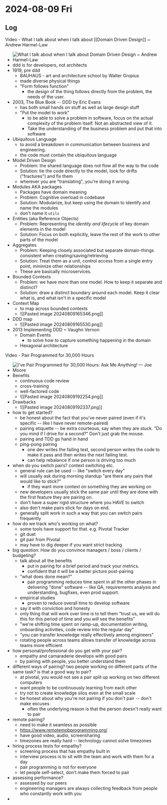 # 2024-08-09 Fri

## Log

Video - What I talk about when I talk about [[Domain Driven Design]] ~ Andrew Harmel-Law
+ ![What I talk about when I talk about Domain Driven Design ~ Andrew Harmel-Law](https://youtu.be/6nrRfCkeAKU)
+ ddd is for developers, not architects
+ 1919, pre ddd
	+ BAUHAUS - art and architecture school by Walter Gropius
	+ made diverse physical things
	+ "Form follows function"
		+ the design of the thing follows directly from the problem, the needs of the user.
+ 2003, The Blue Book -- DDD by Eric Evans
	+ has both small hands on stuff as well as large design stuff
	+ "Put the model to work"
		+ to be able to solve a problem in software, focus on the actual complexity of the problem itself. Not an abstracted view of it.
		+ Take the understanding of the business problem and put that into software
+ Ubiquitous Language
	+ to avoid a breakdown in communication between business and engineering.
	+ the code must contain the ubiquitous language
+ Model Driven Design
	+ Problem: the shared language does not flow all the way to the code
	+ Solution: tie the code directly to the model, look for drifts ("fractures") and fix them
	+ wherever you are "translating", you're doing it wrong.
+ Modules AKA packages
	+ Packages have domain meaning
	+ Problem: Cognitive overload in codebase
	+ Solution: Modularize, but keep using the domain to identify and name the modules
	+ don't name it `utils`
+ Entities (aka Reference Objects)
	+ Problem: Representing the _identity and lifecycle_ of key domain elements in the model
	+ Solution: Focus on both explicitly, leave the rest of the work to other parts of the model
+ Aggregates
	+ Problem: Keeping closely associated but separate domain-things consistent when creating/saving/retrieving
	+ Solution: Treat them as a unit, control access from a single entry point, minimize other relationships
	+ These are basically microservices.
+ Bounded Contexts
	+ Problem: we have more than one model. How to keep it separate and distinct?
	+ Solution: draw a distinct boundary around each model. Keep it clear what is, and what isn't in a specific model
+ Context Map
	+ to map across bounded contexts
	+ ![[Pasted image 20240809165346.png]]
+ DDD map
	+ ![[Pasted image 20240809165530.png]]
+ 2013 Implementing DDD ~ Vaughn Vernon
	+ Domain Events
		+ to solve how to capture something happening in the domain
	+ Hexagonal architecture

Video - Pair Programmed for 30,000 Hours
+ ![I've Pair Programmed for 30,000 Hours: Ask Me Anything! — Joe Moore](https://youtu.be/RCDfBioUgts)
+ Benefits
	+ continuous code review
	+ cross-training
	+ well-factored code
	+ ![[Pasted image 20240809192254.png]]
+ Drawbacks
	+ ![[Pasted image 20240809192337.png]]
+ how to get started?
	+ be honest about the fact that you've never paired (even if it's specific -- like I have never remote-paired)
	+ pairing etiquette -- be extra courteous, say when they are stuck. "Do you mind if I drive for a second?" Don't just grab the mouse.
	+ pairing and TDD go hand in hand
	+ ping-pong pairing
		+ one dev writes the failing test, second person writes the code to make it pass and then writes the next failing test.
		+ can help rebalance if one person is driving too much
+ when do you switch pairs? context switching etc.
	+ general rule can be used -- like "switch every day"
	+ will usually ask during morning standup "are there any pairs that would like to stick?"
		+ if they want more context on something they are working on
	+ new developers usually stick the same pair until they are done with the first feature they are pairing on.
	+ don't have a super rigid structure where you HAVE to switch
	+ also don't make pairs stick for days on end.
	+ generally split work in such a way that you can switch pairs frequently
+ how do we track who's working on what?
	+ some tools have support for that. e.g. Pivotal Tracker
	+ git duet
	+ git pair from Pivotal
	+ may have to dig deeper if you want strict tracking
+ big question: How do you convince managers / boss / clients / budgeting?
	+ talk about all the benefits
		+ put in pairing for a brief period and track your metrics.
		+ confident that it will be a better picture post-pairing
	+ "what does done mean?"
		+ pair programming reduces time spent in all the other phases in delivering "done" software -- like QA, requirements analysis and understanding, bugfixes, even prod support.
	+ empirical studies
		+ proven to reduce overall time to develop software
	+ say it with conviction and honesty
	+ only thing that will work over time is to tell them "trust us, we will do this for this period of time and you *will* see the benefits"
	+ "we're shifting time spent on ramp-up, documentation writing, onboarding activities, code review into the regular day"
	+ "you can transfer knowledge really effectively among engineers"
	+ rotating people across teams allows transfer of knowledge across teams more efficient
+ how personal/professional do you get with your pair?
	+ empathy and camaraderie develops with good pairs
	+ by pairing with people, you better understand them
+ different ways of pairing? two people working on different parts of the same task? is that a good way to pair?
	+ at pivotal, you would not see a pair split up working on two different computers
	+ want people to be continuously learning from each other
	+ try not to create knowledge silos even at the small scale
	+ be honest about why you're not pairing if you don't pair -- don't make excuses
		+ often the underlying reason is that the person doesn't really want to pair
+ remote pairing?
	+ need to make it seamless as possible
	+ https://www.remotemobprogramming.org/
	+ have good video, audio, screensharing
	+ timezones are really hard -- technology cannot solve timezones
+ hiring process tests for empathy?
	+ screening process that has empathy built in
	+ interview process is to sit with the team and work with them for a day
	+ pair programming is not for everyone
	+ let people self-select, don't make them forced to pair
+ assessing performance?
	+ assessed by our peers
	+ engineering managers are always collecting feedback from people who constantly work with you
+ 